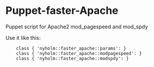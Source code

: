 Puppet-faster-Apache
====================

Puppet script for Apache2 mod_pagespeed and mod_spdy

Use it like this: 

```
    class { 'nyholm::faster_apache::params': }
    class { 'nyholm::faster_apache::modpagespeed': }
    class { 'nyholm::faster_apache::modspdy': }
```
